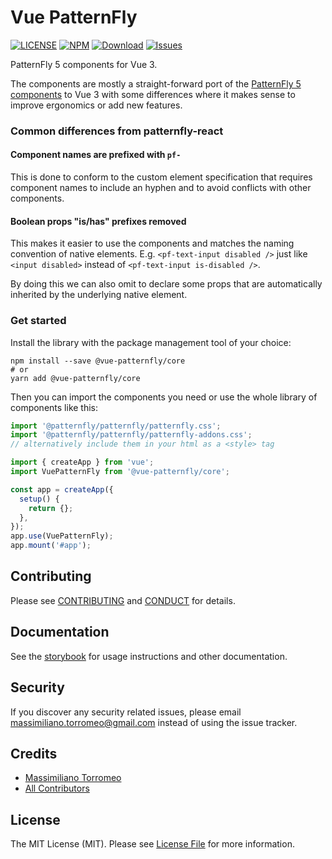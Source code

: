 # Vue PatternFly

[![LICENSE](https://img.shields.io/badge/license-MIT-brightgreen.svg?style=flat-square)][link-LICENSE]
[![NPM](https://img.shields.io/npm/v/@vue-patternfly/core.svg?style=flat-square)](https://npmjs.org/package/@vue-patternfly/core)
[![Download](https://img.shields.io/npm/dw/@vue-patternfly/core.svg?style=flat-square)](https://npmjs.org/package/@vue-patternfly/core)
[![Issues](https://img.shields.io/github/issues/mtorromeo/vue-patternfly.svg?style=flat-square)](https://github.com/mtorromeo/vue-patternfly/issues)

PatternFly 5 components for Vue 3.

The components are mostly a straight-forward port of the [PatternFly 5 components][link-patternfly] to Vue 3 with some differences where it makes sense to improve ergonomics or add new features.

### Common differences from patternfly-react

#### Component names are prefixed with `pf-`

This is done to conform to the custom element specification that requires component names to include an hyphen and to avoid conflicts with other components.

#### Boolean props "is/has" prefixes removed

This makes it easier to use the components and matches the naming convention of native elements. E.g. `<pf-text-input disabled />` just like `<input disabled>` instead of `<pf-text-input is-disabled />`.

By doing this we can also omit to declare some props that are automatically inherited by the underlying native element.

### Get started

Install the library with the package management tool of your choice:

```
npm install --save @vue-patternfly/core
# or
yarn add @vue-patternfly/core
```

Then you can import the components you need or use the whole library of components like this:

```js
import '@patternfly/patternfly/patternfly.css';
import '@patternfly/patternfly/patternfly-addons.css';
// alternatively include them in your html as a <style> tag

import { createApp } from 'vue';
import VuePatternFly from '@vue-patternfly/core';

const app = createApp({
  setup() {
    return {};
  },
});
app.use(VuePatternFly);
app.mount('#app');
```

## Contributing

Please see [CONTRIBUTING](CONTRIBUTING.md) and [CONDUCT](CONDUCT.md) for details.

## Documentation

See the [storybook][link-storybook] for usage instructions and other documentation.

## Security

If you discover any security related issues, please email massimiliano.torromeo@gmail.com instead of using the issue tracker.

## Credits

- [Massimiliano Torromeo][link-author]
- [All Contributors][link-contributors]

## License

The MIT License (MIT). Please see [License File](LICENSE) for more information.

[link-LICENSE]: https://raw.githubusercontent.com/mtorromeo/vue-patternfly/master/packages/core/LICENSE
[link-CONDUCT]: https://github.com/mtorromeo/vue-patternfly/blob/master/packages/core/CONDUCT.md
[link-author]: https://github.com/mtorromeo
[link-contributors]: ../../contributors
[link-patternfly]: https://www.patternfly.org/
[link-storybook]: https://mtorromeo.github.io/vue-patternfly/
